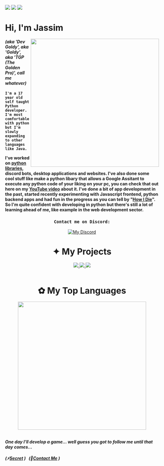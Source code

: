 ![](https://img.shields.io/badge/✦-Python-informational?style=flat&logo=python&logoColor=white&color=ffe600) ![](https://img.shields.io/badge/•-Javascript-informational?style=flat&logo=Javascript&logoColor=white&color=ffe600) ![](https://img.shields.io/badge/•-Java-informational?style=flat&logo=Java&logoColor=white&color=ffe600)

# Hi, I'm Jassim

<img align="right" src="https://c.tenor.com/aNHKkEhomm4AAAAC/anime-keyboard" width="420">

#### *(aka 'Dev Goldy', aka 'Goldy', aka 'TGP (The Golden Pro)', call me whatever)*

**``I'm a 17 year old self taught Python developer. I'm most comfortable with python but I'm slowly expanding to other languages like Java.``**

**I've worked on [python libraries](https://pypi.org/user/Dev_Goldy/), discord bots, desktop applications and websites. I've also done some cool stuff like make a python libary that allows a Google Assitant to execute any python code of your liking on your pc, you can check that out here on my [YouTube video](https://www.youtube.com/watch?v=_bkefjTpagA) about it. I've done a bit of app development in the past, started recently experimenting with Javascript frontend, python backend apps and had fun in the progress as you can tell by "[How I Die](https://github.com/THEGOLDENPRO/How-I-Die)". So I'm quite confident with developing in python but there's still a lot of learning ahead of me, like example in the web development sector.**

<div align="middle">
 
 ### ``Contact me on Discord:``
 
 [![My Discord](https://discord-readme-badge.vercel.app/api?id=332592361307897856)](https://discord.link/aki)
</div>

# <div align="middle">✦ My Projects</div>

<div align="center">

 <a href="https://github.com/NovaUniverse/NovaUniverse.py">
  <img src="https://github-readme-stats.vercel.app/api/pin/?username=NovaUniverse&repo=NovaUniverse.py&theme=gruvbox"/>
 </a>
 
 <a href="https://github.com/THEGOLDENPRO/Goldy-Smart-House">
  <img src="https://github-readme-stats.vercel.app/api/pin/?username=THEGOLDENPRO&repo=Goldy-Smart-House&theme=gruvbox"/>
 </a>
 
 <a href="https://github.com/Goldy-Bot/Goldy-Bot-V4">
  <img src="https://github-readme-stats.vercel.app/api/pin/?username=Goldy-Bot&repo=Goldy-Bot-V4&theme=gruvbox"/>
 </a>
 
</div>

<br>

# <div align="middle">✿ My Top Languages</div>

<div align="center">
  <img src="https://github-readme-stats.vercel.app/api/top-langs/?username=THEGOLDENPRO&theme=gruvbox" width="420px"/>
</div>

<br>

***One day I'll develop a game... well guess you got to follow me until that day comes...***

##### (⚡[Secret](https://gist.github.com/THEGOLDENPRO/3ba012f94efa04ae7c216e753c882052) )‎ ‎ ‎ (🎯[Contact Me](#contact-me-on-discord) )

